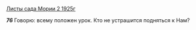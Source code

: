 
[Листы сада Мории 2 1925г](https://127.0.0.1:4002/agni/1925)

___76___
Говорю: всему положен урок. Кто не устрашится подняться к Нам?   

